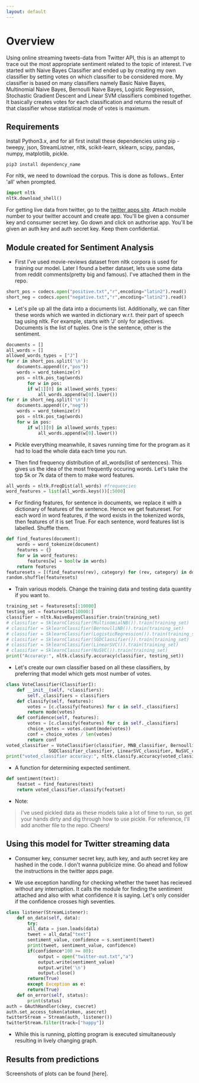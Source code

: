 ```yaml
---
layout: default
---
```


# Overview
Using online streaming tweets-data from Twitter API, this is an attempt to trace out the most appropriate sentiment related to the topic of interest. I've started with Naive Bayes Classifier and ended up by creating my own classifier by setting votes on which classifier to be considered more. My classifier is based on many classifiers namely Basic Naive Bayes, Multinomial Naive Bayes, Bernoulli Naive Bayes, Logistic Regression, Stochastic Gradient Descent and Linear SVM classifiers combined together.
It basically creates votes for each classification and returns the result of that classifier whose statistical mode of votes is maximum. 

## Requirements
Install Python3.x, and for all first install these dependencies using pip - tweepy, json, StreamListner, nltk, scikit-learn, sklearn, scipy, pandas, numpy, matplotlib, pickle.
```
pip3 install dependency_name
```

For nltk, we need to download the corpus. This is done as follows.. Enter 'all' when prompted.
```python
import nltk
nltk.download_shell()
```

For getting live data from twitter, go to the [twitter apps site](https://apps.twiiter.com). Attach mobile number to your twitter account and create app. You'll be given a consumer key and consumer secret key. Go down and click on authorise app. You'll be given an auth key and auth secret key. Keep them confidential.

## Module created for Sentiment Analysis
*   First I've used movie-reviews dataset from nltk corpora is used for training our model. Later I found a better dataset, lets use some data from reddit comments(pretty big and famous). I've attached them in the repo.

```python
short_pos = codecs.open("positive.txt","r",encoding="latin2").read()
short_neg = codecs.open("negative.txt","r",encoding="latin2").read()
```

*   Let's pile up all the data into a documents list. Additionally, we can filter these words which we wanted in dictionary w.r.t. their part of speech tag using nltk. For example, starts with 'J' only for adjectives. Documents is the list of tuples. One is the sentence, other is the sentiment.

```python
documents = []
all_words = []
allowed_words_types = ["J"]
for r in short_pos.split('\n'):
	documents.append((r,"pos"))
	words = word_tokenize(r)
	pos = nltk.pos_tag(words)
    	for w in pos:
		if w[1][0] in allowed_words_types:
			all_words.append(w[0].lower())
for r in short_neg.split('\n'):
	documents.append((r,"neg"))
	words = word_tokenize(r)
	pos = nltk.pos_tag(words)
	for w in pos:
		if w[1][0] in allowed_words_types:
			all_words.append(w[0].lower())
```

*   Pickle everything meanwhile, it saves running time for the program as it had to load the whole data each time you run.

*   Then find frequency distribution of all_words(list of sentences). This gives us the idea of the most frequently occuring words. Let's take the top 5k or 7k data of them to make word features.
```python
all_words = nltk.FreqDist(all_words) #frequencies
word_features = list(all_words.keys())[:5000]
```

*   For finding features, for sentence in documents, we replace it with a dictionary of features of the sentence. Hence we get featureset. For each word in word features, if the word exists in the tokenized words, then features of it is set True. For each sentence, word features list is labelled. Shuffle them.
```python
def find_features(document):
	words = word_tokenize(document)
	features = {}
	for w in word_features:
	    features[w] = bool(w in words)
	return features
featuresets = [(find_features(rev), category) for (rev, category) in documents]
random.shuffle(featuresets)
```

*   Train various models. Change the training data and testing data quantity if you want to.
```python
training_set = featuresets[:10000]
testing_set = featuresets[10000:]
classifier = nltk.NaiveBayesClassifier.train(training_set)
# classifier = SklearnClassifier(MultinomialNB()).train(training_set)
# classifier = SklearnClassifier(BernoulliNB()).train(training_set)
# classifier = SklearnClassifier(LogisticRegression()).train(training_set)
# classifier = SklearnClassifier(SGDClassifier()).train(training_set)
# classifier = SklearnClassifier(LinearSVC()).train(training_set)
# classifier = SklearnClassifier(NuSVC()).train(training_set)
print("Accuracy:", nltk.classify.accuracy(classifier, testing_set))
```

*   Let's create our own classifier based on all these classifiers, by preferring that model which gets most number of votes.
```python
class VoteClassifier(ClassifierI):
	def __init__(self, *classifiers):
	    self._classifiers = classifiers
	def classify(self, features):
	    votes = [c.classify(features) for c in self._classifiers]
	    return mode(votes)
	def confidence(self, features):
	    votes = [c.classify(features) for c in self._classifiers]
	    choice_votes = votes.count(mode(votes))
	    conf = choice_votes / len(votes)
	    return conf 
voted_classifier = VoteClassifier(classifier, MNB_classifier, BernoulliNB_classifier, LogisticRegression_classifier, 
				SGDClassifier_classifier, LinearSVC_classifier, NuSVC_classifier)
print("voted_classifier accuracy:", nltk.classify.accuracy(voted_classifier, testing_set))
```

*   A function for determining expected sentiment.
```python
def sentiment(text):
	featset = find_features(text)
	return voted_classifier.classify(featset)
```

*   Note:
> I've used pickled data as these models take a lot of time to run, so get your hands dirty and dig through how to use pickle. For reference, I'll add another file to the repo.
> Cheers!

## Using this model for Twitter streaming data
*   Consumer key, consumer secret key, auth key, and auth secret key are hashed in the code. I don't wanna publicize mine. Go ahead and follow the instructions in the twitter apps page.

*   We use exception handling for checking whether the tweet has recieved without any interruption. It calls the module for finding the sentiment attached and also with what confidence it is saying. Let's only consider if the confidence crosses high seventies. 
```python
class listener(StreamListener):
	def on_data(self, data):
	    try:
		all_data = json.loads(data)
		tweet = all_data["text"]
		sentiment_value, confidence = s.sentiment(tweet)
		print(tweet, sentiment_value, confidence)
		if(confidence*100 >= 80):
		    output = open("twitter-out.txt","a")
		    output.write(sentiment_value)
		    output.write('\n')
		    output.close()
		return(True)
	    except Exception as e:
		return(True)
	def on_error(self, status):
	    print(status)
auth = OAuthHandler(ckey, csecret)
auth.set_access_token(atoken, asecret)
twitterStream = Stream(auth, listener())
twitterStream.filter(track=["happy"])
```

*    While this is running, plotting program is executed simultaneously resulting in lively changing graph.

## Results from predictions
Screenshots of plots can be found [here]. 
